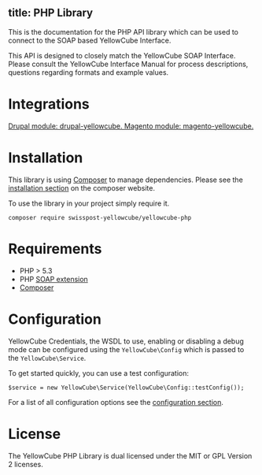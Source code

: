 title:  PHP Library
---

This is the documentation for the PHP API library which can be used to
connect to the SOAP based YellowCube Interface.

This API is designed to closely match the YellowCube SOAP Interface.
Please consult the YellowCube Interface Manual for process descriptions, questions regarding
formats and example values.

# Integrations

<a href="https://github.com/swisspost-yellowcube/drupal-yellowcube" class="integration drupal-integration">
    Drupal module: drupal-yellowcube.
</a>

<a href="https://github.com/swisspost-yellowcube/magento-yellowcube" class="integration drupal-integration">
    Magento module: magento-yellowcube.
</a>

# Installation

This library is using [Composer](https://getcomposer.org/) to manage dependencies.
Please see the [installation section](https://getcomposer.org/doc/00-intro.md) on the composer website.

To use the library in your project simply require it.

    composer require swisspost-yellowcube/yellowcube-php

# Requirements

 * PHP > 5.3
 * PHP [SOAP extension](http://php.net/manual/en/book.soap.php)
 * [Composer](https://getcomposer.org/)

# Configuration

YellowCube Credentials, the WSDL to use, enabling or disabling a debug mode can
be configured using the `YellowCube\Config` which is passed to the `YellowCube\Service`.

To get started quickly, you can use a test configuration:

    $service = new YellowCube\Service(YellowCube\Config::testConfig());

For a list of all configuration options see the [configuration section](library/Configuration.html).

# License

The YellowCube PHP Library is dual licensed under the MIT or GPL Version 2 licenses.
